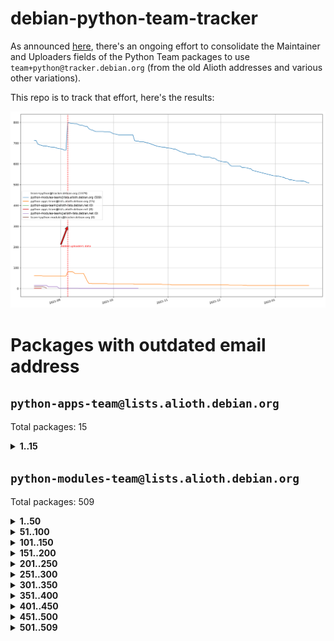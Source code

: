 # debian-python-team-tracker



As announced [here](https://lists.debian.org/debian-python/2021/08/msg00006.html), there's an ongoing effort to consolidate the Maintainer and Uploaders fields of the Python Team packages to use `team+python@tracker.debian.org` (from the old Alioth addresses and various other variations).



This repo is to track that effort, here's the results:



![Python team emails](images/python_team_emails.svg)


# Packages with outdated email address

## `python-apps-team@lists.alioth.debian.org`
Total packages: 15
<details>
<summary><b>1..15</b></summary>


| # | Package | Version |
| --- | --- | --- |
| 1 | [ctop](https://tracker.debian.org/ctop) | 1.0.0-2.1 |
| 2 | [db2twitter](https://tracker.debian.org/db2twitter) | 0.6-1.1 |
| 3 | [dodgy](https://tracker.debian.org/dodgy) | 0.1.9-3 |
| 4 | [etm](https://tracker.debian.org/etm) | 3.2.30-1.1 |
| 5 | [firmware-microbit-micropython](https://tracker.debian.org/firmware-microbit-micropython) | 1.0.1-2 |
| 6 | [freealchemist](https://tracker.debian.org/freealchemist) | 0.5-1.1 |
| 7 | [kanboard-cli](https://tracker.debian.org/kanboard-cli) | 0.0.2-1.1 |
| 8 | [lightyears](https://tracker.debian.org/lightyears) | 1.4-2 |
| 9 | [pipenv](https://tracker.debian.org/pipenv) | 11.9.0-1.1 |
| 10 | [prospector](https://tracker.debian.org/prospector) | 1.1.7-2 |
| 11 | [pybik](https://tracker.debian.org/pybik) | 3.0-3.1 |
| 12 | [retweet](https://tracker.debian.org/retweet) | 0.10-1.1 |
| 13 | [sen](https://tracker.debian.org/sen) | 0.6.1-0.1 |
| 14 | [sinntp](https://tracker.debian.org/sinntp) | 1.6-1.2 |
| 15 | [smem](https://tracker.debian.org/smem) | 1.5-1.1 |
</details>

## `python-modules-team@lists.alioth.debian.org`
Total packages: 509
<details>
<summary><b>1..50</b></summary>


| # | Package | Version |
| --- | --- | --- |
| 1 | [anorack](https://tracker.debian.org/anorack) | 0.2.7-1 |
| 2 | [anosql](https://tracker.debian.org/anosql) | 1.0.1-1 |
| 3 | [asn1crypto](https://tracker.debian.org/asn1crypto) | 1.4.0-1 |
| 4 | [astral](https://tracker.debian.org/astral) | 1.6.1-2 |
| 5 | [authres](https://tracker.debian.org/authres) | 1.2.0-2 |
| 6 | [automat](https://tracker.debian.org/automat) | 20.2.0-1 |
| 7 | [azure-cosmos-table-python](https://tracker.debian.org/azure-cosmos-table-python) | 1.0.5+git20191025-5 |
| 8 | [bdist-nsi](https://tracker.debian.org/bdist-nsi) | 0.1.5-2 |
| 9 | [bernhard](https://tracker.debian.org/bernhard) | 0.2.6-2 |
| 10 | [betamax](https://tracker.debian.org/betamax) | 0.8.1-2 |
| 11 | [bibtexparser](https://tracker.debian.org/bibtexparser) | 1.1.0+ds-3 |
| 12 | [binaryornot](https://tracker.debian.org/binaryornot) | 0.4.4+dfsg-4 |
| 13 | [bitstruct](https://tracker.debian.org/bitstruct) | 8.9.0-1 |
| 14 | [case](https://tracker.debian.org/case) | 1.5.3+dfsg-3 |
| 15 | [cerealizer](https://tracker.debian.org/cerealizer) | 0.8.1-3 |
| 16 | [chardet](https://tracker.debian.org/chardet) | 4.0.0-1 |
| 17 | [chargebee-python](https://tracker.debian.org/chargebee-python) | 1.6.6-1 |
| 18 | [codicefiscale](https://tracker.debian.org/codicefiscale) | 0.9+ds0-2 |
| 19 | [colorclass](https://tracker.debian.org/colorclass) | 2.2.0-2.2 |
| 20 | [colorspacious](https://tracker.debian.org/colorspacious) | 1.1.2-2 |
| 21 | [commonmark](https://tracker.debian.org/commonmark) | 0.9.1-3 |
| 22 | [constantly](https://tracker.debian.org/constantly) | 15.1.0-2 |
| 23 | [contextlib2](https://tracker.debian.org/contextlib2) | 0.6.0.post1-1 |
| 24 | [cookiecutter](https://tracker.debian.org/cookiecutter) | 1.7.3-1 |
| 25 | [coreapi](https://tracker.debian.org/coreapi) | 2.3.3-4 |
| 26 | [coreschema](https://tracker.debian.org/coreschema) | 0.0.4-3 |
| 27 | [cov-core](https://tracker.debian.org/cov-core) | 1.15.0-3 |
| 28 | [cppy](https://tracker.debian.org/cppy) | 1.1.0-2 |
| 29 | [cram](https://tracker.debian.org/cram) | 0.7-4 |
| 30 | [cssutils](https://tracker.debian.org/cssutils) | 1.0.2-3 |
| 31 | [d2to1](https://tracker.debian.org/d2to1) | 0.2.12-2 |
| 32 | [deap](https://tracker.debian.org/deap) | 1.3.1-2 |
| 33 | [debiancontributors](https://tracker.debian.org/debiancontributors) | 0.7.8-2 |
| 34 | [devpi-common](https://tracker.debian.org/devpi-common) | 3.2.2-1.1 |
| 35 | [django-ajax-selects](https://tracker.debian.org/django-ajax-selects) | 1.7.0-3 |
| 36 | [django-bitfield](https://tracker.debian.org/django-bitfield) | 1.9.6-2 |
| 37 | [django-dirtyfields](https://tracker.debian.org/django-dirtyfields) | 1.3.1-2 |
| 38 | [django-environ](https://tracker.debian.org/django-environ) | 0.4.4-2 |
| 39 | [django-filter](https://tracker.debian.org/django-filter) | 2.4.0-1 |
| 40 | [django-hvad](https://tracker.debian.org/django-hvad) | 1.8.0-1.1 |
| 41 | [django-js-reverse](https://tracker.debian.org/django-js-reverse) | 0.7.3-1.1 |
| 42 | [django-macaddress](https://tracker.debian.org/django-macaddress) | 1.5.0-2 |
| 43 | [django-memoize](https://tracker.debian.org/django-memoize) | 2.2.0+dfsg-1 |
| 44 | [django-nose](https://tracker.debian.org/django-nose) | 1.4.6-2.1 |
| 45 | [django-notification](https://tracker.debian.org/django-notification) | 1.2.0-3 |
| 46 | [django-pagination](https://tracker.debian.org/django-pagination) | 1.0.7-4 |
| 47 | [django-paintstore](https://tracker.debian.org/django-paintstore) | 0.2-4 |
| 48 | [django-picklefield](https://tracker.debian.org/django-picklefield) | 3.0.1-1 |
| 49 | [django-pipeline](https://tracker.debian.org/django-pipeline) | 1.6.14-3 |
| 50 | [django-q](https://tracker.debian.org/django-q) | 1.2.1-1 |
</details>
<details>
<summary><b>51..100</b></summary>

| # | Package | Version |
| --- | --- | --- |
| 51 | [django-recurrence](https://tracker.debian.org/django-recurrence) | 1.10.3-1 |
| 52 | [django-simple-redis-admin](https://tracker.debian.org/django-simple-redis-admin) | 1.4.0-2 |
| 53 | [django-stronghold](https://tracker.debian.org/django-stronghold) | 0.3.0+debian-2 |
| 54 | [django-webpack-loader](https://tracker.debian.org/django-webpack-loader) | 0.6.0-2 |
| 55 | [django-wkhtmltopdf](https://tracker.debian.org/django-wkhtmltopdf) | 3.3.0-1 |
| 56 | [django-xmlrpc](https://tracker.debian.org/django-xmlrpc) | 0.1.8-2 |
| 57 | [djangorestframework-api-key](https://tracker.debian.org/djangorestframework-api-key) | 2.0.0-2 |
| 58 | [dkimpy](https://tracker.debian.org/dkimpy) | 1.0.5-1 |
| 59 | [dnsdiag](https://tracker.debian.org/dnsdiag) | 2.0.2-1 |
| 60 | [dockerpty](https://tracker.debian.org/dockerpty) | 0.4.1-2 |
| 61 | [dominate](https://tracker.debian.org/dominate) | 2.3.1-2 |
| 62 | [drf-generators](https://tracker.debian.org/drf-generators) | 0.5.0-1 |
| 63 | [elasticsearch-curator](https://tracker.debian.org/elasticsearch-curator) | 5.8.1-1 |
| 64 | [enum34](https://tracker.debian.org/enum34) | 1.1.6-4 |
| 65 | [enzyme](https://tracker.debian.org/enzyme) | 0.4.1-2 |
| 66 | [exam](https://tracker.debian.org/exam) | 0.10.5-3 |
| 67 | [factory-boy](https://tracker.debian.org/factory-boy) | 2.11.1-3 |
| 68 | [faker](https://tracker.debian.org/faker) | 0.9.3-0.1 |
| 69 | [fakesleep](https://tracker.debian.org/fakesleep) | 0.1-2 |
| 70 | [fastchunking](https://tracker.debian.org/fastchunking) | 0.0.3-2 |
| 71 | [feedgenerator](https://tracker.debian.org/feedgenerator) | 1.9-2 |
| 72 | [flake8-polyfill](https://tracker.debian.org/flake8-polyfill) | 1.0.2-2 |
| 73 | [flask-api](https://tracker.debian.org/flask-api) | 1.1+dfsg-1.1 |
| 74 | [flask-babelex](https://tracker.debian.org/flask-babelex) | 0.9.4-1 |
| 75 | [flask-bcrypt](https://tracker.debian.org/flask-bcrypt) | 0.7.1-2 |
| 76 | [flask-compress](https://tracker.debian.org/flask-compress) | 1.4.0-3 |
| 77 | [flask-gravatar](https://tracker.debian.org/flask-gravatar) | 0.4.2-2 |
| 78 | [flask-htmlmin](https://tracker.debian.org/flask-htmlmin) | 1.3.2-2 |
| 79 | [flask-ldapconn](https://tracker.debian.org/flask-ldapconn) | 0.7.2-1.1 |
| 80 | [flask-limiter](https://tracker.debian.org/flask-limiter) | 1.0.1-2 |
| 81 | [flask-login](https://tracker.debian.org/flask-login) | 0.5.0-1 |
| 82 | [flask-mail](https://tracker.debian.org/flask-mail) | 0.9.1+dfsg1-1.1 |
| 83 | [flask-mongoengine](https://tracker.debian.org/flask-mongoengine) | 0.9.3-4 |
| 84 | [flask-multistatic](https://tracker.debian.org/flask-multistatic) | 1.0-2 |
| 85 | [flask-script](https://tracker.debian.org/flask-script) | 2.0.6-2 |
| 86 | [flask-silk](https://tracker.debian.org/flask-silk) | 0.2-18 |
| 87 | [flask-wtf](https://tracker.debian.org/flask-wtf) | 0.14.3-1 |
| 88 | [flufl.bounce](https://tracker.debian.org/flufl.bounce) | 3.0.1-1 |
| 89 | [flufl.enum](https://tracker.debian.org/flufl.enum) | 4.1.1-3 |
| 90 | [flufl.i18n](https://tracker.debian.org/flufl.i18n) | 3.0.1-1 |
| 91 | [flufl.lock](https://tracker.debian.org/flufl.lock) | 5.0.1-1 |
| 92 | [flufl.password](https://tracker.debian.org/flufl.password) | 1.3-3 |
| 93 | [flufl.testing](https://tracker.debian.org/flufl.testing) | 0.7-2 |
| 94 | [gerritlib](https://tracker.debian.org/gerritlib) | 0.8.0-2 |
| 95 | [gmplot](https://tracker.debian.org/gmplot) | 1.2.0-2 |
| 96 | [gtextfsm](https://tracker.debian.org/gtextfsm) | 1.1.0-2 |
| 97 | [gtts](https://tracker.debian.org/gtts) | 2.0.3-1 |
| 98 | [gtts-token](https://tracker.debian.org/gtts-token) | 1.1.3-1 |
| 99 | [guzzle-sphinx-theme](https://tracker.debian.org/guzzle-sphinx-theme) | 0.7.11-5 |
| 100 | [hachoir](https://tracker.debian.org/hachoir) | 3.1.0+dfsg-3 |
</details>
<details>
<summary><b>101..150</b></summary>

| # | Package | Version |
| --- | --- | --- |
| 101 | [haproxy-log-analysis](https://tracker.debian.org/haproxy-log-analysis) | 2.0~b0-2 |
| 102 | [heapdict](https://tracker.debian.org/heapdict) | 1.0.1-1 |
| 103 | [hiro](https://tracker.debian.org/hiro) | 0.5-2 |
| 104 | [hypothesis-auto](https://tracker.debian.org/hypothesis-auto) | 1.1.4-2 |
| 105 | [importmagic](https://tracker.debian.org/importmagic) | 0.1.7-2 |
| 106 | [inflection](https://tracker.debian.org/inflection) | 0.3.1-2 |
| 107 | [json-tricks](https://tracker.debian.org/json-tricks) | 3.11.0-2 |
| 108 | [jsonhyperschema-codec](https://tracker.debian.org/jsonhyperschema-codec) | 1.0.3-2 |
| 109 | [junos-eznc](https://tracker.debian.org/junos-eznc) | 2.1.7-3 |
| 110 | [jupyter-sphinx-theme](https://tracker.debian.org/jupyter-sphinx-theme) | 0.0.6+ds1-10 |
| 111 | [kitchen](https://tracker.debian.org/kitchen) | 1.2.6-2 |
| 112 | [kivy](https://tracker.debian.org/kivy) | 1.11.0-2 |
| 113 | [lazr.delegates](https://tracker.debian.org/lazr.delegates) | 2.0.3-2 |
| 114 | [lazr.smtptest](https://tracker.debian.org/lazr.smtptest) | 2.0.3-2 |
| 115 | [lexicon](https://tracker.debian.org/lexicon) | 3.3.17-1 |
| 116 | [libthumbor](https://tracker.debian.org/libthumbor) | 1.3.3-2 |
| 117 | [logilab-constraint](https://tracker.debian.org/logilab-constraint) | 0.6.0-2 |
| 118 | [mako](https://tracker.debian.org/mako) | 1.1.3+ds1-2 |
| 119 | [manuel](https://tracker.debian.org/manuel) | 1.10.1-2 |
| 120 | [mercurial-extension-utils](https://tracker.debian.org/mercurial-extension-utils) | 1.5.1-3 |
| 121 | [mercurial-keyring](https://tracker.debian.org/mercurial-keyring) | 1.3.1-3 |
| 122 | [milksnake](https://tracker.debian.org/milksnake) | 0.1.5-1 |
| 123 | [mimerender](https://tracker.debian.org/mimerender) | 0.6.0-2 |
| 124 | [mmllib](https://tracker.debian.org/mmllib) | 0.3.0.post1-2 |
| 125 | [mockldap](https://tracker.debian.org/mockldap) | 0.3.0-4 |
| 126 | [modernize](https://tracker.debian.org/modernize) | 0.7-2 |
| 127 | [moksha.common](https://tracker.debian.org/moksha.common) | 1.2.5-4 |
| 128 | [mrtparse](https://tracker.debian.org/mrtparse) | 1.6-2 |
| 129 | [musicbrainzngs](https://tracker.debian.org/musicbrainzngs) | 0.7.1-2 |
| 130 | [mutagen](https://tracker.debian.org/mutagen) | 1.45.1-2 |
| 131 | [mwic](https://tracker.debian.org/mwic) | 0.7.8-1 |
| 132 | [mysql-connector-python](https://tracker.debian.org/mysql-connector-python) | 8.0.15-2 |
| 133 | [nb2plots](https://tracker.debian.org/nb2plots) | 0.6-2 |
| 134 | [netmiko](https://tracker.debian.org/netmiko) | 2.4.2-1 |
| 135 | [networkx](https://tracker.debian.org/networkx) | 2.5+ds-2 |
| 136 | [nose2](https://tracker.debian.org/nose2) | 0.9.2-1 |
| 137 | [nose2-cov](https://tracker.debian.org/nose2-cov) | 1.0a4-3 |
| 138 | [ntplib](https://tracker.debian.org/ntplib) | 0.3.3-2 |
| 139 | [numpy-stl](https://tracker.debian.org/numpy-stl) | 2.9.0-1 |
| 140 | [numpydoc](https://tracker.debian.org/numpydoc) | 1.1.0-3 |
| 141 | [obsub](https://tracker.debian.org/obsub) | 0.2-4 |
| 142 | [okasha](https://tracker.debian.org/okasha) | 0.2.4-4 |
| 143 | [overpass](https://tracker.debian.org/overpass) | 0.7-1 |
| 144 | [pastescript](https://tracker.debian.org/pastescript) | 2.0.2-4 |
| 145 | [pep8](https://tracker.debian.org/pep8) | 1.7.1-9 |
| 146 | [pep8-naming](https://tracker.debian.org/pep8-naming) | 0.10.0-1 |
| 147 | [pg8000](https://tracker.debian.org/pg8000) | 1.10.6-2 |
| 148 | [pidcat](https://tracker.debian.org/pidcat) | 2.1.0-4 |
| 149 | [pilkit](https://tracker.debian.org/pilkit) | 2.0-3 |
| 150 | [plastex](https://tracker.debian.org/plastex) | 2.1-2 |
</details>
<details>
<summary><b>151..200</b></summary>

| # | Package | Version |
| --- | --- | --- |
| 151 | [portio](https://tracker.debian.org/portio) | 0.5-4 |
| 152 | [power](https://tracker.debian.org/power) | 1.4+dfsg-4 |
| 153 | [pprintpp](https://tracker.debian.org/pprintpp) | 0.4.0-2 |
| 154 | [preggy](https://tracker.debian.org/preggy) | 1.4.4-1 |
| 155 | [ptable](https://tracker.debian.org/ptable) | 0.9.2-2 |
| 156 | [py-radix](https://tracker.debian.org/py-radix) | 0.10.0-3 |
| 157 | [py3dns](https://tracker.debian.org/py3dns) | 3.2.1-1 |
| 158 | [pyasn1](https://tracker.debian.org/pyasn1) | 0.4.8-1 |
| 159 | [pybindgen](https://tracker.debian.org/pybindgen) | 0.20.0+dfsg1-2 |
| 160 | [pycallgraph](https://tracker.debian.org/pycallgraph) | 1.1.3-1.2 |
| 161 | [pyclamd](https://tracker.debian.org/pyclamd) | 0.4.0-2 |
| 162 | [pycodestyle](https://tracker.debian.org/pycodestyle) | 2.6.0-1 |
| 163 | [pycxx](https://tracker.debian.org/pycxx) | 7.1.4-0.2 |
| 164 | [pydbus](https://tracker.debian.org/pydbus) | 0.6.0-4 |
| 165 | [pydenticon](https://tracker.debian.org/pydenticon) | 0.3.1-2 |
| 166 | [pydispatcher](https://tracker.debian.org/pydispatcher) | 2.0.5-2 |
| 167 | [pydle](https://tracker.debian.org/pydle) | 0.9.4-2 |
| 168 | [pyeapi](https://tracker.debian.org/pyeapi) | 0.8.1-2 |
| 169 | [pyee](https://tracker.debian.org/pyee) | 7.0.2-1 |
| 170 | [pyenchant](https://tracker.debian.org/pyenchant) | 3.2.0-1 |
| 171 | [pyfg](https://tracker.debian.org/pyfg) | 0.50-2 |
| 172 | [pyfiglet](https://tracker.debian.org/pyfiglet) | 0.8.0+dfsg-1 |
| 173 | [pyfribidi](https://tracker.debian.org/pyfribidi) | 0.12.0+repack-7 |
| 174 | [pygeoif](https://tracker.debian.org/pygeoif) | 0.7-2 |
| 175 | [pygtail](https://tracker.debian.org/pygtail) | 0.6.1-2 |
| 176 | [pygtkspellcheck](https://tracker.debian.org/pygtkspellcheck) | 4.0.5-2 |
| 177 | [pyinotify](https://tracker.debian.org/pyinotify) | 0.9.6-1.3 |
| 178 | [pyiosxr](https://tracker.debian.org/pyiosxr) | 0.52-1.1 |
| 179 | [pyjavaproperties](https://tracker.debian.org/pyjavaproperties) | 0.7-2 |
| 180 | [pyjokes](https://tracker.debian.org/pyjokes) | 0.5.0-3 |
| 181 | [pykcs11](https://tracker.debian.org/pykcs11) | 1.5.10-1 |
| 182 | [pylama](https://tracker.debian.org/pylama) | 7.4.3-3 |
| 183 | [pylibmc](https://tracker.debian.org/pylibmc) | 1.5.2-3 |
| 184 | [pylint-celery](https://tracker.debian.org/pylint-celery) | 0.3-5 |
| 185 | [pylint-common](https://tracker.debian.org/pylint-common) | 0.2.5-4 |
| 186 | [pylint-django](https://tracker.debian.org/pylint-django) | 2.0.13-1 |
| 187 | [pylint-flask](https://tracker.debian.org/pylint-flask) | 0.5-4 |
| 188 | [pylint-plugin-utils](https://tracker.debian.org/pylint-plugin-utils) | 0.6-1 |
| 189 | [pymacs](https://tracker.debian.org/pymacs) | 0.25-3 |
| 190 | [pymodbus](https://tracker.debian.org/pymodbus) | 2.1.0+dfsg-2 |
| 191 | [pynag](https://tracker.debian.org/pynag) | 1.1.2+dfsg-2 |
| 192 | [pynliner](https://tracker.debian.org/pynliner) | 0.8.0-2 |
| 193 | [pyopengl](https://tracker.debian.org/pyopengl) | 3.1.5+dfsg-1 |
| 194 | [pyparsing](https://tracker.debian.org/pyparsing) | 2.4.7-1 |
| 195 | [pyprind](https://tracker.debian.org/pyprind) | 2.11.2-2 |
| 196 | [pyquery](https://tracker.debian.org/pyquery) | 1.2.9-4 |
| 197 | [pyrad](https://tracker.debian.org/pyrad) | 2.1-2 |
| 198 | [pyrsistent](https://tracker.debian.org/pyrsistent) | 0.15.5-1 |
| 199 | [pysimplesoap](https://tracker.debian.org/pysimplesoap) | 1.16.2-3 |
| 200 | [pysmi](https://tracker.debian.org/pysmi) | 0.3.2-2 |
</details>
<details>
<summary><b>201..250</b></summary>

| # | Package | Version |
| --- | --- | --- |
| 201 | [pysodium](https://tracker.debian.org/pysodium) | 0.7.0-2 |
| 202 | [pyspf](https://tracker.debian.org/pyspf) | 2.0.14-2 |
| 203 | [pysrt](https://tracker.debian.org/pysrt) | 1.0.1-2 |
| 204 | [pyssim](https://tracker.debian.org/pyssim) | 0.2-2 |
| 205 | [pytaglib](https://tracker.debian.org/pytaglib) | 0.3.6+dfsg-2 |
| 206 | [pytds](https://tracker.debian.org/pytds) | 1.10.0-1 |
| 207 | [pytest-bdd](https://tracker.debian.org/pytest-bdd) | 3.2.1-1 |
| 208 | [pytest-cookies](https://tracker.debian.org/pytest-cookies) | 0.4.0-1 |
| 209 | [pytest-django](https://tracker.debian.org/pytest-django) | 3.5.1-1 |
| 210 | [pytest-expect](https://tracker.debian.org/pytest-expect) | 1.1.0-2 |
| 211 | [pytest-httpbin](https://tracker.debian.org/pytest-httpbin) | 1.0.0-2 |
| 212 | [pytest-instafail](https://tracker.debian.org/pytest-instafail) | 0.4.2-1 |
| 213 | [pytest-runner](https://tracker.debian.org/pytest-runner) | 2.11.1-1.2 |
| 214 | [pytest-sugar](https://tracker.debian.org/pytest-sugar) | 0.9.4-1 |
| 215 | [pytest-tornado](https://tracker.debian.org/pytest-tornado) | 0.8.1-1 |
| 216 | [pytest-vcr](https://tracker.debian.org/pytest-vcr) | 1.0.2-2 |
| 217 | [python-activipy](https://tracker.debian.org/python-activipy) | 0.1-7 |
| 218 | [python-adal](https://tracker.debian.org/python-adal) | 1.2.2-1 |
| 219 | [python-aiohttp-session](https://tracker.debian.org/python-aiohttp-session) | 2.9.0-2 |
| 220 | [python-aioinflux](https://tracker.debian.org/python-aioinflux) | 0.9.0-2 |
| 221 | [python-aiomeasures](https://tracker.debian.org/python-aiomeasures) | 0.5.14-3 |
| 222 | [python-amqplib](https://tracker.debian.org/python-amqplib) | 1.0.2-2 |
| 223 | [python-apptools](https://tracker.debian.org/python-apptools) | 4.5.0-1.1 |
| 224 | [python-aptly](https://tracker.debian.org/python-aptly) | 0.12.10-2 |
| 225 | [python-args](https://tracker.debian.org/python-args) | 0.1.0-3 |
| 226 | [python-arpy](https://tracker.debian.org/python-arpy) | 1.1.1-4 |
| 227 | [python-astor](https://tracker.debian.org/python-astor) | 0.8.1-1 |
| 228 | [python-base58](https://tracker.debian.org/python-base58) | 1.0.3-1.1 |
| 229 | [python-bcdoc](https://tracker.debian.org/python-bcdoc) | 0.16.0-2 |
| 230 | [python-bitbucket-api](https://tracker.debian.org/python-bitbucket-api) | 0.5.0-3 |
| 231 | [python-box](https://tracker.debian.org/python-box) | 3.4.6-2 |
| 232 | [python-btrees](https://tracker.debian.org/python-btrees) | 4.3.1-2 |
| 233 | [python-cerberus](https://tracker.debian.org/python-cerberus) | 1.3.2-1 |
| 234 | [python-click-log](https://tracker.debian.org/python-click-log) | 0.2.1-2 |
| 235 | [python-clint](https://tracker.debian.org/python-clint) | 0.5.1-3 |
| 236 | [python-cluster](https://tracker.debian.org/python-cluster) | 1.3.3-3 |
| 237 | [python-cmarkgfm](https://tracker.debian.org/python-cmarkgfm) | 0.4.2-1 |
| 238 | [python-coloredlogs](https://tracker.debian.org/python-coloredlogs) | 7.3-2 |
| 239 | [python-colour](https://tracker.debian.org/python-colour) | 0.1.5-2 |
| 240 | [python-consul](https://tracker.debian.org/python-consul) | 0.7.1-1.1 |
| 241 | [python-cookies](https://tracker.debian.org/python-cookies) | 2.2.1-3 |
| 242 | [python-cpuinfo](https://tracker.debian.org/python-cpuinfo) | 5.0.0-2 |
| 243 | [python-crcmod](https://tracker.debian.org/python-crcmod) | 1.7+dfsg-2 |
| 244 | [python-cs](https://tracker.debian.org/python-cs) | 2.7.1-1 |
| 245 | [python-dbfread](https://tracker.debian.org/python-dbfread) | 2.0.7-3 |
| 246 | [python-decorator](https://tracker.debian.org/python-decorator) | 4.4.2-2 |
| 247 | [python-demjson](https://tracker.debian.org/python-demjson) | 2.2.4-5 |
| 248 | [python-diaspy](https://tracker.debian.org/python-diaspy) | 0.6.0-2 |
| 249 | [python-dictobj](https://tracker.debian.org/python-dictobj) | 0.4-4 |
| 250 | [python-distutils-extra](https://tracker.debian.org/python-distutils-extra) | 2.45 |
</details>
<details>
<summary><b>251..300</b></summary>

| # | Package | Version |
| --- | --- | --- |
| 251 | [python-django-casclient](https://tracker.debian.org/python-django-casclient) | 1.5.3-1 |
| 252 | [python-django-etcd-settings](https://tracker.debian.org/python-django-etcd-settings) | 0.1.13+dfsg-3 |
| 253 | [python-django-gravatar2](https://tracker.debian.org/python-django-gravatar2) | 1.4.4-2 |
| 254 | [python-django-jsonfield](https://tracker.debian.org/python-django-jsonfield) | 1.4.0-2 |
| 255 | [python-django-push-notifications](https://tracker.debian.org/python-django-push-notifications) | 1.4.1-1 |
| 256 | [python-django-simple-history](https://tracker.debian.org/python-django-simple-history) | 2.7.0-1.1 |
| 257 | [python-doubleratchet](https://tracker.debian.org/python-doubleratchet) | 0.6.0-2 |
| 258 | [python-dpkt](https://tracker.debian.org/python-dpkt) | 1.9.2-2 |
| 259 | [python-easywebdav](https://tracker.debian.org/python-easywebdav) | 1.2.0-8 |
| 260 | [python-envisage](https://tracker.debian.org/python-envisage) | 4.9.0-2.1 |
| 261 | [python-envparse](https://tracker.debian.org/python-envparse) | 0.2.0-2 |
| 262 | [python-envs](https://tracker.debian.org/python-envs) | 1.2.6-1.1 |
| 263 | [python-epc](https://tracker.debian.org/python-epc) | 0.0.5-3 |
| 264 | [python-etcd](https://tracker.debian.org/python-etcd) | 0.4.5-2 |
| 265 | [python-ethtool](https://tracker.debian.org/python-ethtool) | 0.14-3 |
| 266 | [python-ewmh](https://tracker.debian.org/python-ewmh) | 0.1.6-2 |
| 267 | [python-exotel](https://tracker.debian.org/python-exotel) | 0.1.5-2 |
| 268 | [python-feather-format](https://tracker.debian.org/python-feather-format) | 0.3.1+dfsg1-4 |
| 269 | [python-flaky](https://tracker.debian.org/python-flaky) | 3.7.0-1 |
| 270 | [python-flask-marshmallow](https://tracker.debian.org/python-flask-marshmallow) | 0.10.1-4 |
| 271 | [python-flask-seeder](https://tracker.debian.org/python-flask-seeder) | 0.1~a2-2 |
| 272 | [python-genty](https://tracker.debian.org/python-genty) | 1.3.2-1 |
| 273 | [python-geoip2](https://tracker.debian.org/python-geoip2) | 2.9.0+dfsg1-2 |
| 274 | [python-gflags](https://tracker.debian.org/python-gflags) | 1.5.1-7 |
| 275 | [python-glob2](https://tracker.debian.org/python-glob2) | 0.5-3 |
| 276 | [python-hashids](https://tracker.debian.org/python-hashids) | 1.3.1-1 |
| 277 | [python-hidapi](https://tracker.debian.org/python-hidapi) | 0.9.0.post3-2 |
| 278 | [python-hiredis](https://tracker.debian.org/python-hiredis) | 1.0.1-1 |
| 279 | [python-hpilo](https://tracker.debian.org/python-hpilo) | 4.3-3 |
| 280 | [python-html2text](https://tracker.debian.org/python-html2text) | 2020.1.16-1 |
| 281 | [python-http-parser](https://tracker.debian.org/python-http-parser) | 0.9.0-1 |
| 282 | [python-httptools](https://tracker.debian.org/python-httptools) | 0.1.1-1 |
| 283 | [python-icalendar](https://tracker.debian.org/python-icalendar) | 4.0.3-4 |
| 284 | [python-iniparse](https://tracker.debian.org/python-iniparse) | 0.4-3 |
| 285 | [python-ipaddress](https://tracker.debian.org/python-ipaddress) | 1.0.23-1 |
| 286 | [python-ipfix](https://tracker.debian.org/python-ipfix) | 0.9.7-2 |
| 287 | [python-irodsclient](https://tracker.debian.org/python-irodsclient) | 0.8.1-2 |
| 288 | [python-isc-dhcp-leases](https://tracker.debian.org/python-isc-dhcp-leases) | 0.9.1-2 |
| 289 | [python-iso3166](https://tracker.debian.org/python-iso3166) | 0.8.git20170319-2 |
| 290 | [python-isoweek](https://tracker.debian.org/python-isoweek) | 1.3.3-3 |
| 291 | [python-jmespath](https://tracker.debian.org/python-jmespath) | 0.10.0-1 |
| 292 | [python-jsonrpc](https://tracker.debian.org/python-jsonrpc) | 1.13.0-1 |
| 293 | [python-junit-xml](https://tracker.debian.org/python-junit-xml) | 1.9-1 |
| 294 | [python-kanboard](https://tracker.debian.org/python-kanboard) | 1.0.1-1.1 |
| 295 | [python-langdetect](https://tracker.debian.org/python-langdetect) | 1.0.7-4 |
| 296 | [python-ldap](https://tracker.debian.org/python-ldap) | 3.2.0-4 |
| 297 | [python-ldapdomaindump](https://tracker.debian.org/python-ldapdomaindump) | 0.9.3-1 |
| 298 | [python-libguess](https://tracker.debian.org/python-libguess) | 1.1-4 |
| 299 | [python-logfury](https://tracker.debian.org/python-logfury) | 0.1.2-4 |
| 300 | [python-lupa](https://tracker.debian.org/python-lupa) | 1.9+dfsg-1 |
</details>
<details>
<summary><b>301..350</b></summary>

| # | Package | Version |
| --- | --- | --- |
| 301 | [python-mailer](https://tracker.debian.org/python-mailer) | 0.8.1-4 |
| 302 | [python-mastodon](https://tracker.debian.org/python-mastodon) | 1.5.1-1 |
| 303 | [python-mccabe](https://tracker.debian.org/python-mccabe) | 0.6.1-3 |
| 304 | [python-measurement](https://tracker.debian.org/python-measurement) | 2.0.1-2 |
| 305 | [python-meld3](https://tracker.debian.org/python-meld3) | 1.0.2-3 |
| 306 | [python-mnemonic](https://tracker.debian.org/python-mnemonic) | 0.19-1 |
| 307 | [python-model-mommy](https://tracker.debian.org/python-model-mommy) | 1.6.0-2 |
| 308 | [python-morris](https://tracker.debian.org/python-morris) | 1.2-2 |
| 309 | [python-mpegdash](https://tracker.debian.org/python-mpegdash) | 0.2.0-1 |
| 310 | [python-multidict](https://tracker.debian.org/python-multidict) | 5.1.0-1 |
| 311 | [python-munch](https://tracker.debian.org/python-munch) | 2.3.2-2 |
| 312 | [python-murmurhash](https://tracker.debian.org/python-murmurhash) | 1.0.2-1 |
| 313 | [python-nine](https://tracker.debian.org/python-nine) | 1.1.0-1 |
| 314 | [python-noise](https://tracker.debian.org/python-noise) | 1.2.3-3 |
| 315 | [python-notify2](https://tracker.debian.org/python-notify2) | 0.3-4 |
| 316 | [python-ntlm-auth](https://tracker.debian.org/python-ntlm-auth) | 1.4.0-1 |
| 317 | [python-oauth](https://tracker.debian.org/python-oauth) | 1.0.1-6 |
| 318 | [python-offtrac](https://tracker.debian.org/python-offtrac) | 0.1.0-2.1 |
| 319 | [python-opcua](https://tracker.debian.org/python-opcua) | 0.98.11-1 |
| 320 | [python-openid-cla](https://tracker.debian.org/python-openid-cla) | 1.2-2 |
| 321 | [python-openid-teams](https://tracker.debian.org/python-openid-teams) | 1.2-2 |
| 322 | [python-openidc-client](https://tracker.debian.org/python-openidc-client) | 0.6.0-1.1 |
| 323 | [python-opentimestamps](https://tracker.debian.org/python-opentimestamps) | 0.4.1-1 |
| 324 | [python-padme](https://tracker.debian.org/python-padme) | 1.1.1-3 |
| 325 | [python-pampy](https://tracker.debian.org/python-pampy) | 1.8.4-2 |
| 326 | [python-path-and-address](https://tracker.debian.org/python-path-and-address) | 2.0.1-2 |
| 327 | [python-pathtools](https://tracker.debian.org/python-pathtools) | 0.1.2-4 |
| 328 | [python-paypal](https://tracker.debian.org/python-paypal) | 1.2.5-3 |
| 329 | [python-peakutils](https://tracker.debian.org/python-peakutils) | 1.3.3+ds-2 |
| 330 | [python-pem](https://tracker.debian.org/python-pem) | 19.1.0-1 |
| 331 | [python-persistent](https://tracker.debian.org/python-persistent) | 4.6.4-0.2 |
| 332 | [python-pex](https://tracker.debian.org/python-pex) | 1.1.14-3.1 |
| 333 | [python-pgpdump](https://tracker.debian.org/python-pgpdump) | 1.5-2 |
| 334 | [python-pgspecial](https://tracker.debian.org/python-pgspecial) | 1.11.10+dfsg1-1 |
| 335 | [python-phonenumbers](https://tracker.debian.org/python-phonenumbers) | 8.12.1-1 |
| 336 | [python-picklable-itertools](https://tracker.debian.org/python-picklable-itertools) | 0.1.1-3 |
| 337 | [python-plaster](https://tracker.debian.org/python-plaster) | 1.0-2 |
| 338 | [python-plaster-pastedeploy](https://tracker.debian.org/python-plaster-pastedeploy) | 0.5-3 |
| 339 | [python-prctl](https://tracker.debian.org/python-prctl) | 1.7-2 |
| 340 | [python-preshed](https://tracker.debian.org/python-preshed) | 3.0.2-1 |
| 341 | [python-pretend](https://tracker.debian.org/python-pretend) | 1.0.9-1 |
| 342 | [python-prettylog](https://tracker.debian.org/python-prettylog) | 0.1.0-2 |
| 343 | [python-priority](https://tracker.debian.org/python-priority) | 1.3.0-3 |
| 344 | [python-progressbar](https://tracker.debian.org/python-progressbar) | 2.5-2 |
| 345 | [python-pskc](https://tracker.debian.org/python-pskc) | 1.1-3 |
| 346 | [python-py-zipkin](https://tracker.debian.org/python-py-zipkin) | 0.15.0-1.1 |
| 347 | [python-pyasn1-modules](https://tracker.debian.org/python-pyasn1-modules) | 0.2.1-1 |
| 348 | [python-pyface](https://tracker.debian.org/python-pyface) | 6.1.2-2 |
| 349 | [python-pyftpdlib](https://tracker.debian.org/python-pyftpdlib) | 1.5.4-2 |
| 350 | [python-pygerrit2](https://tracker.debian.org/python-pygerrit2) | 2.0.4-2 |
</details>
<details>
<summary><b>351..400</b></summary>

| # | Package | Version |
| --- | --- | --- |
| 351 | [python-pypump](https://tracker.debian.org/python-pypump) | 0.7-3 |
| 352 | [python-pysnmp4-apps](https://tracker.debian.org/python-pysnmp4-apps) | 0.3.2-2.2 |
| 353 | [python-pysnmp4-mibs](https://tracker.debian.org/python-pysnmp4-mibs) | 0.1.3-3 |
| 354 | [python-pytest-benchmark](https://tracker.debian.org/python-pytest-benchmark) | 3.2.2-2 |
| 355 | [python-pyvmomi](https://tracker.debian.org/python-pyvmomi) | 6.7.1-3 |
| 356 | [python-rarfile](https://tracker.debian.org/python-rarfile) | 3.1-1 |
| 357 | [python-ratelimiter](https://tracker.debian.org/python-ratelimiter) | 1.2.0.post0-1 |
| 358 | [python-redisearch-py](https://tracker.debian.org/python-redisearch-py) | 1.0.0-1 |
| 359 | [python-releases](https://tracker.debian.org/python-releases) | 1.6.3-1 |
| 360 | [python-repoze.lru](https://tracker.debian.org/python-repoze.lru) | 0.7-2 |
| 361 | [python-repoze.sphinx.autointerface](https://tracker.debian.org/python-repoze.sphinx.autointerface) | 0.8-0.2 |
| 362 | [python-repoze.tm2](https://tracker.debian.org/python-repoze.tm2) | 2.0-2 |
| 363 | [python-requests-ntlm](https://tracker.debian.org/python-requests-ntlm) | 1.1.0-1.1 |
| 364 | [python-requirements-detector](https://tracker.debian.org/python-requirements-detector) | 0.6-2 |
| 365 | [python-restless](https://tracker.debian.org/python-restless) | 2.1.1-2 |
| 366 | [python-rpaths](https://tracker.debian.org/python-rpaths) | 0.13-1.1 |
| 367 | [python-rply](https://tracker.debian.org/python-rply) | 0.7.7-2 |
| 368 | [python-schedutils](https://tracker.debian.org/python-schedutils) | 0.6-2.1 |
| 369 | [python-schema](https://tracker.debian.org/python-schema) | 0.6.7-3 |
| 370 | [python-schroot](https://tracker.debian.org/python-schroot) | 0.4-4 |
| 371 | [python-scp](https://tracker.debian.org/python-scp) | 0.13.0-2 |
| 372 | [python-scrapy-djangoitem](https://tracker.debian.org/python-scrapy-djangoitem) | 1.1.1-4 |
| 373 | [python-scripttest](https://tracker.debian.org/python-scripttest) | 1.3-3 |
| 374 | [python-scruffy](https://tracker.debian.org/python-scruffy) | 0.3.3-2 |
| 375 | [python-sdnotify](https://tracker.debian.org/python-sdnotify) | 0.3.1-2 |
| 376 | [python-serverfiles](https://tracker.debian.org/python-serverfiles) | 0.3.0-1 |
| 377 | [python-service-identity](https://tracker.debian.org/python-service-identity) | 18.1.0-6 |
| 378 | [python-sexpdata](https://tracker.debian.org/python-sexpdata) | 0.0.3-2 |
| 379 | [python-shade](https://tracker.debian.org/python-shade) | 1.30.0-3 |
| 380 | [python-shellescape](https://tracker.debian.org/python-shellescape) | 3.4.1-4 |
| 381 | [python-simpy](https://tracker.debian.org/python-simpy) | 2.3.1+dfsg-2 |
| 382 | [python-simpy3](https://tracker.debian.org/python-simpy3) | 3.0.11-2 |
| 383 | [python-slimmer](https://tracker.debian.org/python-slimmer) | 0.1.30-8 |
| 384 | [python-slugify](https://tracker.debian.org/python-slugify) | 4.0.0-1 |
| 385 | [python-smstrade](https://tracker.debian.org/python-smstrade) | 0.2.4-6 |
| 386 | [python-socketpool](https://tracker.debian.org/python-socketpool) | 0.5.3-5 |
| 387 | [python-sphinx-issues](https://tracker.debian.org/python-sphinx-issues) | 1.2.0-2 |
| 388 | [python-spur](https://tracker.debian.org/python-spur) | 0.3.21-1 |
| 389 | [python-srp](https://tracker.debian.org/python-srp) | 1.0.15-1 |
| 390 | [python-statsd](https://tracker.debian.org/python-statsd) | 3.3.0-2 |
| 391 | [python-stopit](https://tracker.debian.org/python-stopit) | 1.1.2-1 |
| 392 | [python-structlog](https://tracker.debian.org/python-structlog) | 20.1.0-1 |
| 393 | [python-sunlight](https://tracker.debian.org/python-sunlight) | 1.1.5-3 |
| 394 | [python-suntime](https://tracker.debian.org/python-suntime) | 1.2.5-2 |
| 395 | [python-tempita](https://tracker.debian.org/python-tempita) | 0.5.2-6 |
| 396 | [python-test-server](https://tracker.debian.org/python-test-server) | 0.0.27-2 |
| 397 | [python-testing.common.database](https://tracker.debian.org/python-testing.common.database) | 2.0.0-2 |
| 398 | [python-testing.mysqld](https://tracker.debian.org/python-testing.mysqld) | 1.4.0-4 |
| 399 | [python-testing.postgresql](https://tracker.debian.org/python-testing.postgresql) | 1.3.0-2 |
| 400 | [python-thriftpy](https://tracker.debian.org/python-thriftpy) | 0.3.9+ds1-1 |
</details>
<details>
<summary><b>401..450</b></summary>

| # | Package | Version |
| --- | --- | --- |
| 401 | [python-tinycss](https://tracker.debian.org/python-tinycss) | 0.4-3 |
| 402 | [python-tktreectrl](https://tracker.debian.org/python-tktreectrl) | 2.0.2-3 |
| 403 | [python-traits](https://tracker.debian.org/python-traits) | 5.2.0-2 |
| 404 | [python-traitsui](https://tracker.debian.org/python-traitsui) | 6.1.3-3 |
| 405 | [python-translationstring](https://tracker.debian.org/python-translationstring) | 1.4-1 |
| 406 | [python-twitter](https://tracker.debian.org/python-twitter) | 3.3-2 |
| 407 | [python-typeguard](https://tracker.debian.org/python-typeguard) | 2.2.2-1.1 |
| 408 | [python-tzlocal](https://tracker.debian.org/python-tzlocal) | 2.1-1 |
| 409 | [python-udatetime](https://tracker.debian.org/python-udatetime) | 0.0.16-4 |
| 410 | [python-unicodecsv](https://tracker.debian.org/python-unicodecsv) | 0.14.1-2 |
| 411 | [python-unidiff](https://tracker.debian.org/python-unidiff) | 0.5.5-2 |
| 412 | [python-urlobject](https://tracker.debian.org/python-urlobject) | 2.4.3-3 |
| 413 | [python-urwidtrees](https://tracker.debian.org/python-urwidtrees) | 1.0.3.dev0-1 |
| 414 | [python-utils](https://tracker.debian.org/python-utils) | 2.3.0-2 |
| 415 | [python-vagrant](https://tracker.debian.org/python-vagrant) | 0.5.15-3 |
| 416 | [python-venusian](https://tracker.debian.org/python-venusian) | 3.0.0-1 |
| 417 | [python-vobject](https://tracker.debian.org/python-vobject) | 0.9.6.1-0.2 |
| 418 | [python-webob](https://tracker.debian.org/python-webob) | 1:1.8.6-1.1 |
| 419 | [python-wget](https://tracker.debian.org/python-wget) | 3.2-3 |
| 420 | [python-wheezy.template](https://tracker.debian.org/python-wheezy.template) | 0.1.167-2 |
| 421 | [python-whoosh](https://tracker.debian.org/python-whoosh) | 2.7.4+git6-g9134ad92-5 |
| 422 | [python-wither](https://tracker.debian.org/python-wither) | 1.1-2 |
| 423 | [python-wsgilog](https://tracker.debian.org/python-wsgilog) | 0.3.1-3 |
| 424 | [python-x3dh](https://tracker.debian.org/python-x3dh) | 0.5.8-2 |
| 425 | [python-xeddsa](https://tracker.debian.org/python-xeddsa) | 0.4.6-2 |
| 426 | [python-yaswfp](https://tracker.debian.org/python-yaswfp) | 0.9.3-1.1 |
| 427 | [python-zc.customdoctests](https://tracker.debian.org/python-zc.customdoctests) | 1.0.1-2 |
| 428 | [python-zipp](https://tracker.debian.org/python-zipp) | 1.0.0-3 |
| 429 | [python-zxcvbn](https://tracker.debian.org/python-zxcvbn) | 4.4.28-2 |
| 430 | [python3-proselint](https://tracker.debian.org/python3-proselint) | 0.10.2-2 |
| 431 | [pythondialog](https://tracker.debian.org/pythondialog) | 3.5.1-1 |
| 432 | [pytoml](https://tracker.debian.org/pytoml) | 0.1.21-1 |
| 433 | [pyuca](https://tracker.debian.org/pyuca) | 1.2-2 |
| 434 | [pyutilib](https://tracker.debian.org/pyutilib) | 5.8.0-1 |
| 435 | [pywavelets](https://tracker.debian.org/pywavelets) | 1.1.1-1 |
| 436 | [pywinrm](https://tracker.debian.org/pywinrm) | 0.3.0-2 |
| 437 | [quark-sphinx-theme](https://tracker.debian.org/quark-sphinx-theme) | 0.5.1-2 |
| 438 | [readlike](https://tracker.debian.org/readlike) | 0.1.3-1.1 |
| 439 | [recommonmark](https://tracker.debian.org/recommonmark) | 0.6.0+ds-1 |
| 440 | [redis-py-cluster](https://tracker.debian.org/redis-py-cluster) | 2.0.0-1 |
| 441 | [reentry](https://tracker.debian.org/reentry) | 1.3.1-1 |
| 442 | [reparser](https://tracker.debian.org/reparser) | 1.4.3-1 |
| 443 | [requests-aws](https://tracker.debian.org/requests-aws) | 0.1.5-2 |
| 444 | [ripe-atlas-cousteau](https://tracker.debian.org/ripe-atlas-cousteau) | 1.4.2-3 |
| 445 | [ripe-atlas-sagan](https://tracker.debian.org/ripe-atlas-sagan) | 1.2.2-2 |
| 446 | [robot-detection](https://tracker.debian.org/robot-detection) | 0.4.0-2 |
| 447 | [routes](https://tracker.debian.org/routes) | 2.5.1-1 |
| 448 | [sgmllib3k](https://tracker.debian.org/sgmllib3k) | 1.0.0-3 |
| 449 | [simplegeneric](https://tracker.debian.org/simplegeneric) | 0.8.1-3 |
| 450 | [singledispatch](https://tracker.debian.org/singledispatch) | 3.4.0.3-3 |
</details>
<details>
<summary><b>451..500</b></summary>

| # | Package | Version |
| --- | --- | --- |
| 451 | [sireader](https://tracker.debian.org/sireader) | 1.1.1-2 |
| 452 | [sleekxmpp](https://tracker.debian.org/sleekxmpp) | 1.3.3-6 |
| 453 | [slimit](https://tracker.debian.org/slimit) | 0.8.1-4 |
| 454 | [smartypants](https://tracker.debian.org/smartypants) | 2.0.0-2 |
| 455 | [sortedcontainers](https://tracker.debian.org/sortedcontainers) | 2.1.0-2 |
| 456 | [speaklater](https://tracker.debian.org/speaklater) | 1.3-5 |
| 457 | [sphinx](https://tracker.debian.org/sphinx) | 1.8.5-2 |
| 458 | [sphinx](https://tracker.debian.org/sphinx) | 1.8.5-3 |
| 459 | [sphinx](https://tracker.debian.org/sphinx) | 1.8.5-4 |
| 460 | [sphinx](https://tracker.debian.org/sphinx) | 1.8.5-5 |
| 461 | [sphinx](https://tracker.debian.org/sphinx) | 2.4.3-2 |
| 462 | [sphinx](https://tracker.debian.org/sphinx) | 2.4.3-4 |
| 463 | [sphinx-autorun](https://tracker.debian.org/sphinx-autorun) | 1.1.0-3.1 |
| 464 | [sphinx-celery](https://tracker.debian.org/sphinx-celery) | 2.0.0-1 |
| 465 | [sphinx-intl](https://tracker.debian.org/sphinx-intl) | 2.0.1-2 |
| 466 | [sphinxcontrib-devhelp](https://tracker.debian.org/sphinxcontrib-devhelp) | 1.0.2-2 |
| 467 | [sphinxcontrib-doxylink](https://tracker.debian.org/sphinxcontrib-doxylink) | 1.5-1 |
| 468 | [sphinxcontrib-log-cabinet](https://tracker.debian.org/sphinxcontrib-log-cabinet) | 1.0.1-2 |
| 469 | [sphinxcontrib-qthelp](https://tracker.debian.org/sphinxcontrib-qthelp) | 1.0.3-2 |
| 470 | [sphinxcontrib-rubydomain](https://tracker.debian.org/sphinxcontrib-rubydomain) | 0.1~dev-20100804-2 |
| 471 | [sphinxcontrib-websupport](https://tracker.debian.org/sphinxcontrib-websupport) | 1.2.4-1 |
| 472 | [sphinxtesters](https://tracker.debian.org/sphinxtesters) | 0.2.3-1 |
| 473 | [sshpubkeys](https://tracker.debian.org/sshpubkeys) | 3.1.0-2.1 |
| 474 | [sshtunnel](https://tracker.debian.org/sshtunnel) | 0.1.4-2 |
| 475 | [stardicter](https://tracker.debian.org/stardicter) | 1.2-1 |
| 476 | [straight.plugin](https://tracker.debian.org/straight.plugin) | 1.4.1-3 |
| 477 | [stsci.distutils](https://tracker.debian.org/stsci.distutils) | 0.3.7-5 |
| 478 | [tagpy](https://tracker.debian.org/tagpy) | 2013.1-7 |
| 479 | [terminaltables](https://tracker.debian.org/terminaltables) | 3.1.0-3 |
| 480 | [texext](https://tracker.debian.org/texext) | 0.6.6-2 |
| 481 | [tinydb](https://tracker.debian.org/tinydb) | 3.15.2-2 |
| 482 | [translation-finder](https://tracker.debian.org/translation-finder) | 1.0-1 |
| 483 | [transmissionrpc](https://tracker.debian.org/transmissionrpc) | 0.11-4 |
| 484 | [twodict](https://tracker.debian.org/twodict) | 1.2-2 |
| 485 | [txws](https://tracker.debian.org/txws) | 0.9.1-4 |
| 486 | [txzmq](https://tracker.debian.org/txzmq) | 0.8.0-2 |
| 487 | [typogrify](https://tracker.debian.org/typogrify) | 1:2.0.7-2 |
| 488 | [u-msgpack-python](https://tracker.debian.org/u-msgpack-python) | 2.3.0-2 |
| 489 | [utidylib](https://tracker.debian.org/utidylib) | 0.5-3 |
| 490 | [validators](https://tracker.debian.org/validators) | 0.14.2-2 |
| 491 | [vcr.py](https://tracker.debian.org/vcr.py) | 4.0.2-1 |
| 492 | [vim-autopep8](https://tracker.debian.org/vim-autopep8) | 1.2.0-2 |
| 493 | [vsts-cd-manager](https://tracker.debian.org/vsts-cd-manager) | 1.0.2-3 |
| 494 | [wchartype](https://tracker.debian.org/wchartype) | 0.1-2 |
| 495 | [wcwidth](https://tracker.debian.org/wcwidth) | 0.1.9+dfsg1-2 |
| 496 | [webpy](https://tracker.debian.org/webpy) | 1:0.61-1 |
| 497 | [whichcraft](https://tracker.debian.org/whichcraft) | 0.4.1-2 |
| 498 | [wikitrans](https://tracker.debian.org/wikitrans) | 1.3-1 |
| 499 | [willow](https://tracker.debian.org/willow) | 1.4-1 |
| 500 | [wlc](https://tracker.debian.org/wlc) | 1.2-1 |
</details>
<details>
<summary><b>501..509</b></summary>

| # | Package | Version |
| --- | --- | --- |
| 501 | [wokkel](https://tracker.debian.org/wokkel) | 18.0.0-3.1 |
| 502 | [wsgiproxy2](https://tracker.debian.org/wsgiproxy2) | 0.4.5-1.1 |
| 503 | [wtf-peewee](https://tracker.debian.org/wtf-peewee) | 3.0.0+dfsg-2 |
| 504 | [wtforms](https://tracker.debian.org/wtforms) | 2.2.1-2 |
| 505 | [xhtml2pdf](https://tracker.debian.org/xhtml2pdf) | 0.2.4-1 |
| 506 | [xlwt](https://tracker.debian.org/xlwt) | 1.3.0-3 |
| 507 | [zc.lockfile](https://tracker.debian.org/zc.lockfile) | 2.0-1 |
| 508 | [zict](https://tracker.debian.org/zict) | 2.0.0-1 |
| 509 | [zope.deprecation](https://tracker.debian.org/zope.deprecation) | 4.4.0-4 |
</details>
